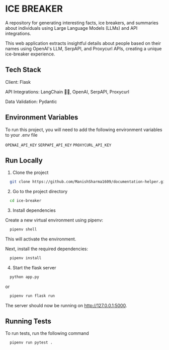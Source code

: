 # ICE BREAKER

A repository for generating interesting facts, ice breakers, and summaries about individuals using Large Language Models (LLMs) and API integrations.

This web application extracts insightful details about people based on their names using OpenAI's LLM, SerpAPI, and Proxycurl APIs, creating a unique ice-breaker experience. 




## Tech Stack
Client: Flask

API Integrations: LangChain 🦜🔗, OpenAI, SerpAPI, Proxycurl

Data Validation: Pydantic

## Environment Variables

To run this project, you will need to add the following environment variables to your .env file

`OPENAI_API_KEY`
`SERPAPI_API_KEY`
`PROXYCURL_API_KEY`

## Run Locally

1. Clone the project

```bash
  git clone https://github.com/ManishSharma1609/documentation-helper.git
```

2. Go to the project directory

```bash
  cd ice-breaker
```

3. Install dependencies

Create a new virtual environment using pipenv:

```bash
  pipenv shell
```

This will activate the environment.

Next, install the required dependencies:

```bash
  pipenv install
```

4. Start the flask server

```bash
  python app.py
```
or

```bash
  pipenv run flask run

```
The server should now be running on http://127.0.0.1:5000.

## Running Tests

To run tests, run the following command

```bash
  pipenv run pytest .
```
